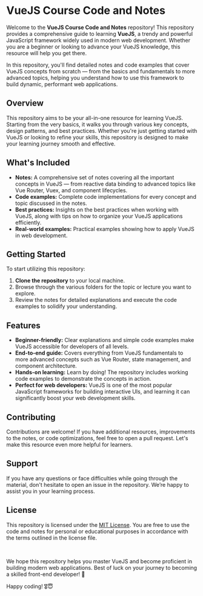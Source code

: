 # VueJS Course Code and Notes

Welcome to the **VueJS Course Code and Notes** repository! This repository provides a comprehensive guide to learning **VueJS**, a trendy and powerful JavaScript framework widely used in modern web development. Whether you are a beginner or looking to advance your VueJS knowledge, this resource will help you get there.

In this repository, you'll find detailed notes and code examples that cover VueJS concepts from scratch — from the basics and fundamentals to more advanced topics, helping you understand how to use this framework to build dynamic, performant web applications.

## Overview

This repository aims to be your all-in-one resource for learning VueJS. Starting from the very basics, it walks you through various key concepts, design patterns, and best practices. Whether you're just getting started with VueJS or looking to refine your skills, this repository is designed to make your learning journey smooth and effective.

## What's Included

- **Notes:** A comprehensive set of notes covering all the important concepts in VueJS — from reactive data binding to advanced topics like Vue Router, Vuex, and component lifecycles.
- **Code examples:** Complete code implementations for every concept and topic discussed in the notes.
- **Best practices:** Insights on the best practices when working with VueJS, along with tips on how to organize your VueJS applications efficiently.
- **Real-world examples:** Practical examples showing how to apply VueJS in web development.

## Getting Started

To start utilizing this repository:

1. **Clone the repository** to your local machine.
2. Browse through the various folders for the topic or lecture you want to explore.
3. Review the notes for detailed explanations and execute the code examples to solidify your understanding.

## Features

- **Beginner-friendly:** Clear explanations and simple code examples make VueJS accessible for developers of all levels.
- **End-to-end guide:** Covers everything from VueJS fundamentals to more advanced concepts such as Vue Router, state management, and component architecture.
- **Hands-on learning:** Learn by doing! The repository includes working code examples to demonstrate the concepts in action.
- **Perfect for web developers:** VueJS is one of the most popular JavaScript frameworks for building interactive UIs, and learning it can significantly boost your web development skills.

## Contributing

Contributions are welcome! If you have additional resources, improvements to the notes, or code optimizations, feel free to open a pull request. Let's make this resource even more helpful for learners.

## Support

If you have any questions or face difficulties while going through the material, don't hesitate to open an issue in the repository. We’re happy to assist you in your learning process.

## License

This repository is licensed under the [MIT License](LICENSE). You are free to use the code and notes for personal or educational purposes in accordance with the terms outlined in the license file.

<br />

We hope this repository helps you master VueJS and become proficient in building modern web applications. Best of luck on your journey to becoming a skilled front-end developer! 🚀

Happy coding! 🎖️😇
